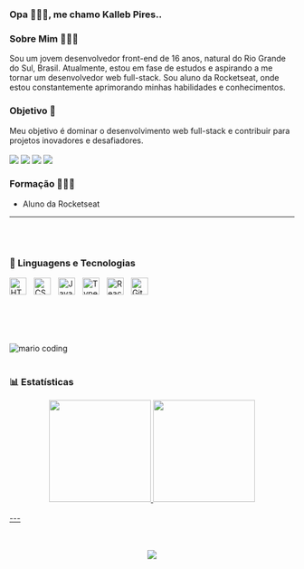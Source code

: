 ### Opa 🙋🏽‍♂, me chamo Kalleb Pires..

### Sobre Mim 👨🏽‍💻

Sou um jovem desenvolvedor front-end de 16 anos, natural do Rio Grande do Sul, Brasil. Atualmente, estou em fase de estudos e aspirando a me tornar um desenvolvedor web full-stack. Sou aluno da Rocketseat, onde estou constantemente aprimorando minhas habilidades e conhecimentos.

### Objetivo 🎯

Meu objetivo é dominar o desenvolvimento web full-stack e contribuir para projetos inovadores e desafiadores.
<br>
<br>
 <a href="https://discord.gg/WTYZ3KV3zP" target="_blank"><img src="https://img.shields.io/badge/Discord-7289DA?style=for-the-badge&logo=discord&logoColor=white" target="_blank"></a> 
  <a href = "mailto:kpiresdev@gmail.com"><img src="https://img.shields.io/badge/-Gmail-%23333?style=for-the-badge&logo=gmail&logoColor=red" target="_blank"></a>
  <a href="https://www.linkedin.com/in/kalleb-pires-6ab644258" target="_blank"><img src="https://img.shields.io/badge/-LinkedIn-%230077B5?style=for-the-badge&logo=linkedin&logoColor=white" target="_blank"></a>
   <a href="https://www.instagram.com/_kallebpires/" target="_blank"><img src="https://img.shields.io/badge/-Instagram-%23E4405F?style=for-the-badge&logo=instagram&logoColor=white" target="_blank"></a>

### Formação 👨🏾‍🎓

- Aluno da Rocketseat

-------
<br>
<br>

### 🤖 Linguagens e Tecnologias


<img 
    align="left" 
    alt="HTML"
    title="HTML" 
    width="30px" 
    style="padding-right: 10px;" 
    src="https://cdn.jsdelivr.net/gh/devicons/devicon@latest/icons/html5/html5-original.svg" 
/>
<img 
    align="left" 
    alt="CSS" 
    title="CSS"
    width="30px" 
    style="padding-right: 10px;" 
    src="https://cdn.jsdelivr.net/gh/devicons/devicon@latest/icons/css3/css3-original.svg" 
/>
<img 
    align="left" 
    alt="JavaScript" 
    title="JavaScript"
    width="30px" 
    style="padding-right: 10px;" 
    src="https://cdn.jsdelivr.net/gh/devicons/devicon@latest/icons/javascript/javascript-original.svg" 
/>
<img 
    align="left" 
    alt="TypeScript"
    title="TypeScript" 
    width="30px" 
    style="padding-right: 10px;" 
    src="https://cdn.jsdelivr.net/gh/devicons/devicon@latest/icons/typescript/typescript-original.svg" 
/>
<img 
    align="left" 
    alt="React"
    title="React" 
    width="30px" 
    style="padding-right: 10px;" 
    src="https://cdn.jsdelivr.net/gh/devicons/devicon@latest/icons/react/react-original.svg" 
/>


<img 
    align="left" 
    alt="Git" 
    title="Git"
    width="30px" 
    style="padding-right: 10px;" 
    src="https://cdn.jsdelivr.net/gh/devicons/devicon@latest/icons/git/git-original.svg" 
/>
<br>
<br>
<br>
<br>
<br>
<br>

![mario coding](https://i.imgur.com/1ZvVkDc.gif)
<br>
<br>
### 📊 Estatísticas
<div align="center">
  <a href="https://github.com/KallebPires">
  <img height="180em" src="https://github-readme-stats.vercel.app/api?username=KallebPires&show_icons=true&theme=dark&include_all_commits=true&count_private=true"/>
  <img height="180em" src="https://github-readme-stats.vercel.app/api/top-langs/?username=KallebPires&layout=compact&langs_count=7&theme=dark"/>
</div>
<br>
---



<br>
<br>
<br>
<p align="center">   <img alingn="center" src="https://profile-counter.glitch.me/KallebPires/count.svg" /></p>

 


    
